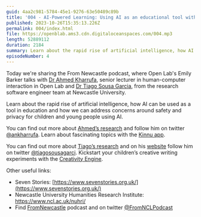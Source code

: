 ```yaml
---
guid: 4aa2c981-5784-45e1-9276-63e50489c89b
title: '004 - AI-Powered Learning: Using AI as an educational tool with Dr Ahmed Kharrufa and Dr Tiago Sousa Garcia'
published: 2023-10-26T15:35:13.226Z
permalink: 004/index.html
file: https://openblab.ams3.cdn.digitaloceanspaces.com/004.mp3
length: 52889112
duration: 2184
summary: Learn about the rapid rise of artificial intelligence, how AI can be used as a tool in education and how we can address concerns around safety and privacy for children and young people using AI.
episodeNumber: 4
---
```


Today we're sharing the From Newcastle podcast, where Open Lab's Emily Barker talks with [Dr Ahmed Kharrufa](https://www.ncl.ac.uk/computing/staff/profile/ahmedkharrufa.html), senior lecturer in human-computer interaction in Open Lab and [Dr Tiago Sousa Garcia](https://www.ncl.ac.uk/nuhri/research/research-themes-2022-2023/digital-humanities/profile/tiagosousa-garcia.html), from the research software engineer team at Newcastle University.

Learn about the rapid rise of artificial intelligence, how AI can be used as a tool in education and how we can address concerns around safety and privacy for children and young people using AI.

You can find out more about [Ahmed’s research](https://openlab.ncl.ac.uk/people/ahmed-kharrufa/#projects) and follow him on twitter [@ankharrufa](https://twitter.com/ankharrufa). Learn about fascinating topics with the [Kinnu app](https://kinnu.xyz/).

You can find out more about [Tiago’s research](https://www.ncl.ac.uk/nuhri/research/research-themes-2022-2023/digital-humanities/profile/tiagosousa-garcia.html) and on his [website](https://tiagosousagarcia.co.uk/) follow him on twitter [@tiagosousagarci](https://twitter.com/tiagosousagarci). Kickstart your children’s creative writing experiments with the [Creativity Engine](https://creativity-engine.newcastle.ac.uk/).

Other useful links:

- Seven Stories: [https://www.sevenstories.org.uk/](https://www.sevenstories.org.uk/)
- Newcastle University Humanities Research Institute: https://www.ncl.ac.uk/nuhri/
- Find [FromNewcastle](https://podcasts.ncl.ac.uk/fromnewcastle/) podcast and on twitter [@FromNCLPodcast](https://twitter.com/fromNCLpodcast)

